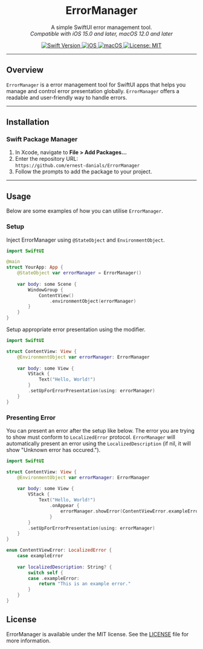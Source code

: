 <div align="center">
  <h1><b>ErrorManager</b></h1>
  <p>
    A simple SwiftUI error management tool.
    <br>
    <i>Compatible with iOS 15.0 and later, macOS 12.0 and later</i>
  </p>
</div>

<div align="center">
  <a href="https://swift.org">
    <img src="https://img.shields.io/badge/Swift-5.9%20%7C%206-orange.svg" alt="Swift Version">
  </a>
  <a href="https://www.apple.com/ios/">
    <img src="https://img.shields.io/badge/iOS-15%2B-blue.svg" alt="iOS">
  </a>
  <a href="https://www.apple.com/macos/">
    <img src="https://img.shields.io/badge/macOS-12%2B-blue.svg" alt="macOS">
  </a>
  <a href="LICENSE">
    <img src="https://img.shields.io/badge/License-MIT-green.svg" alt="License: MIT">
  </a>
</div>

---

## **Overview**

`ErrorManager` is a error management tool for SwiftUI apps that helps you manage and control error presentation globally. `ErrorManager` offers a readable and user-friendly way to handle errors.

---

## **Installation**

### Swift Package Manager

1. In Xcode, navigate to **File > Add Packages...**
2. Enter the repository URL:  
   `https://github.com/ernest-danials/ErrorManager`
3. Follow the prompts to add the package to your project.

---


## **Usage**

Below are some examples of how you can utilise `ErrorManager`.

### **Setup**
Inject ErrorManager using `@StateObject` and `EnvironmentObject`.
```swift
import SwiftUI

@main
struct YourApp: App {
    @StateObject var errorManager = ErrorManager()
    
    var body: some Scene {
        WindowGroup {
            ContentView()
                .environmentObject(errorManager)
        }
    }
}
```

Setup appropriate error presentation using the modifier.
```swift
import SwiftUI

struct ContentView: View {
    @EnvironmentObject var errorManager: ErrorManager
    
    var body: some View {
        VStack {
            Text("Hello, World!")
        }
        .setUpForErrorPresentation(using: errorManager)
    }
}
```

### **Presenting Error**
You can present an error after the setup like below. The error you are trying to show must conform to `LocalizedError` protocol. `ErrorManager` will automatically present an error using the `LocalizedDescription` (if nil, it will show "Unknown error has occured.").
```swift
import SwiftUI

struct ContentView: View {
    @EnvironmentObject var errorManager: ErrorManager
    
    var body: some View {
        VStack {
            Text("Hello, World!")
                .onAppear {
                    errorManager.showError(ContentViewError.exampleError)
                }
        }
        .setUpForErrorPresentation(using: errorManager)
    }
}

enum ContentViewError: LocalizedError {
    case exampleError
    
    var localizedDescription: String? {
        switch self {
        case .exampleError:
            return "This is an example error."
        }
    }
}
```

## **License**

ErrorManager is available under the MIT license. See the [LICENSE](LICENSE) file for more information.
